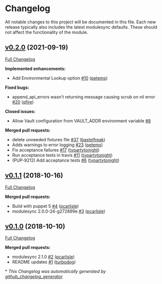 # Changelog

All notable changes to this project will be documented in this file.
Each new release typically also includes the latest modulesync defaults.
These should not affect the functionality of the module.

## [v0.2.0](https://github.com/voxpupuli/puppet-vault_lookup/tree/v0.2.0) (2021-09-19)

[Full Changelog](https://github.com/voxpupuli/puppet-vault_lookup/compare/v0.1.1...v0.2.0)

**Implemented enhancements:**

- Add Environmental Lookup option [\#10](https://github.com/voxpupuli/puppet-vault_lookup/pull/10) ([petems](https://github.com/petems))

**Fixed bugs:**

- append\_api\_errors wasn't returning message causing scrub on nil error [\#20](https://github.com/voxpupuli/puppet-vault_lookup/pull/20) ([qfire](https://github.com/qfire))

**Closed issues:**

- Allow Vault configuration from VAULT\_ADDR environment variable [\#8](https://github.com/voxpupuli/puppet-vault_lookup/issues/8)

**Merged pull requests:**

- delete unneeded fixtures file [\#37](https://github.com/voxpupuli/puppet-vault_lookup/pull/37) ([bastelfreak](https://github.com/bastelfreak))
- Adds warnings to error logging [\#23](https://github.com/voxpupuli/puppet-vault_lookup/pull/23) ([petems](https://github.com/petems))
- Fix acceptance failures [\#17](https://github.com/voxpupuli/puppet-vault_lookup/pull/17) ([tvpartytonight](https://github.com/tvpartytonight))
- Run acceptance tests in travis [\#11](https://github.com/voxpupuli/puppet-vault_lookup/pull/11) ([tvpartytonight](https://github.com/tvpartytonight))
- \(PUP-9212\) Add acceptance tests [\#6](https://github.com/voxpupuli/puppet-vault_lookup/pull/6) ([tvpartytonight](https://github.com/tvpartytonight))

## [v0.1.1](https://github.com/voxpupuli/puppet-vault_lookup/tree/v0.1.1) (2018-10-16)

[Full Changelog](https://github.com/voxpupuli/puppet-vault_lookup/compare/v0.1.0...v0.1.1)

**Merged pull requests:**

- Build with puppet 5 [\#4](https://github.com/voxpupuli/puppet-vault_lookup/pull/4) ([pcarlisle](https://github.com/pcarlisle))
- modulesync 2.0.0-24-g272899e [\#3](https://github.com/voxpupuli/puppet-vault_lookup/pull/3) ([pcarlisle](https://github.com/pcarlisle))

## [v0.1.0](https://github.com/voxpupuli/puppet-vault_lookup/tree/v0.1.0) (2018-10-10)

[Full Changelog](https://github.com/voxpupuli/puppet-vault_lookup/compare/102b16076768bfdcfbaf3f140aadc808c8e183f6...v0.1.0)

**Merged pull requests:**

- modulesync 2.1.0 [\#2](https://github.com/voxpupuli/puppet-vault_lookup/pull/2) ([pcarlisle](https://github.com/pcarlisle))
- README updates [\#1](https://github.com/voxpupuli/puppet-vault_lookup/pull/1) ([turbodog](https://github.com/turbodog))



\* *This Changelog was automatically generated by [github_changelog_generator](https://github.com/github-changelog-generator/github-changelog-generator)*
